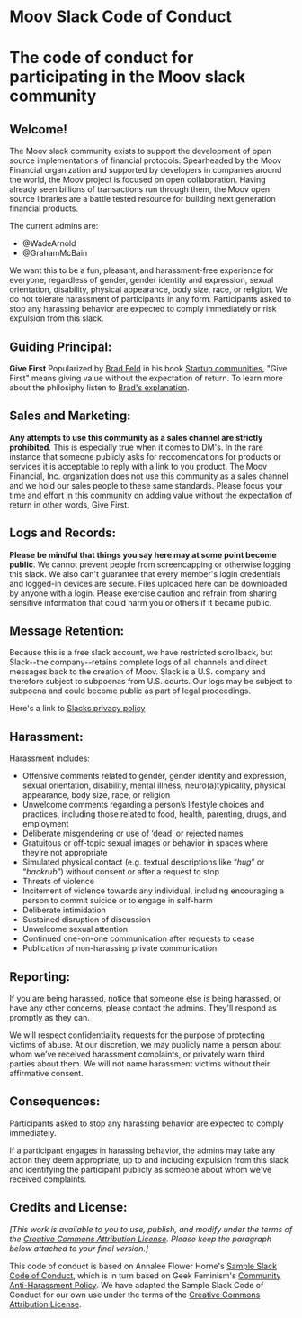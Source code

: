 # Moov Slack Code of Conduct
The code of conduct for participating in the Moov slack community 
===========================

Welcome!
--------

The Moov slack community exists to support the development of open source implementations of financial protocols. Spearheaded by the Moov Financial organization and supported by developers in companies around the world, the Moov project is focused on open collaboration. Having already seen billions of transactions run through them, the Moov open source libraries are a battle tested resource for building next generation financial products. 

The current admins are:
* @WadeArnold
* @GrahamMcBain

We want this to be a fun, pleasant, and harassment-free experience for everyone, regardless of gender, gender identity and expression, sexual orientation, disability, physical appearance, body size, race, or religion. We do not tolerate harassment of participants in any form. Participants asked to stop any harassing behavior are expected to comply immediately or risk expulsion from this slack.

Guiding Principal:
--------------------
**Give First** Popularized by [Brad Feld](https://twitter.com/bfeld) in his book [Startup communities](https://www.amazon.com/Startup-Communities-Building-Entrepreneurial-Ecosystem/dp/1531886035), "Give First" means giving value without the expectation of return. To learn more about the philosiphy listen to [Brad's explanation](https://www.techstars.com/the-line/podcasts/what-is-give-first).


Sales and Marketing:
-----------------

**Any attempts to use this community as a sales channel are strictly prohibited**. This is especially true when it comes to DM's. In the rare instance that someone publicly asks for reccomendations for products or services it is acceptable to reply with a link to you product. The Moov Financial, Inc. organization does not use this community as a sales channel and we hold our sales people to these same standards. Please focus your time and effort in this community on adding value without the expectation of return in other words, Give First. 

Logs and Records:
-----------------

**Please be mindful that things you say here may at some point become public**. We cannot prevent people from screencapping or otherwise logging this slack. We also can't guarantee that every member's login credentials and logged-in devices are secure. Files uploaded here can be downloaded by anyone with a login. Please exercise caution and refrain from sharing sensitive information that could harm you or others if it became public.

Message Retention:
------------------

Because this is a free slack account, we have restricted scrollback, but Slack--the company--retains complete logs of all channels and direct messages back to the creation of Moov. Slack is a U.S. company and therefore subject to subpoenas from U.S. courts. Our logs may be subject to subpoena and could become public as part of legal proceedings.

Here's a link to [Slacks privacy policy](https://slack.com/trust/privacy/privacy-policy)

Harassment:
-----------

Harassment includes:

* Offensive comments related to gender, gender identity and expression, sexual orientation, disability, mental illness, neuro(a)typicality, physical appearance, body size, race, or religion
* Unwelcome comments regarding a person’s lifestyle choices and practices, including those related to food, health, parenting, drugs, and employment
* Deliberate misgendering or use of ‘dead’ or rejected names
* Gratuitous or off-topic sexual images or behavior in spaces where they’re not appropriate
* Simulated physical contact (e.g. textual descriptions like “*hug*” or “*backrub*”) without consent or after a request to stop
* Threats of violence
* Incitement of violence towards any individual, including encouraging a person to commit suicide or to engage in self-harm
* Deliberate intimidation
* Sustained disruption of discussion
* Unwelcome sexual attention
* Continued one-on-one communication after requests to cease
* Publication of non-harassing private communication

Reporting:
---------

If you are being harassed, notice that someone else is being harassed, or have any other concerns, please contact the admins. They'll respond as promptly as they can.

We will respect confidentiality requests for the purpose of protecting victims of abuse. At our discretion, we may publicly name a person about whom we’ve received harassment complaints, or privately warn third parties about them. We will not name harassment victims without their affirmative consent.

Consequences:
------------

Participants asked to stop any harassing behavior are expected to comply immediately.

If a participant engages in harassing behavior, the admins may take any action they deem appropriate, up to and including expulsion from this slack and identifying the participant publicly as someone about whom we've received complaints.

Credits and License:
--------------------

_[This work is available to you to use, publish, and modify under the terms of the [Creative Commons Attribution License](https://creativecommons.org/licenses/by/4.0/). Please keep the paragraph below attached to your final version.]_

This code of conduct is based on Annalee Flower Horne's [Sample Slack Code of Conduct](https://gist.github.com/annalee/2cddeff11357c3a8a613583ebca4dc17), which is in turn based on Geek Feminism's [Community Anti-Harassment Policy](http://geekfeminism.wikia.com/wiki/Community_anti-harassment/Policy). We have adapted the Sample Slack Code of Conduct for our own use under the terms of the [Creative Commons Attribution License](https://creativecommons.org/licenses/by/4.0/).
